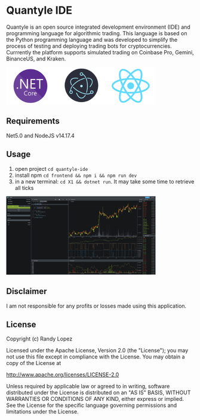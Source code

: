 # Quantyle IDE

Quantyle is an open source integrated development environment (IDE) and programming language for algorithmic trading. 
This language is based on the Python programming language and was developed to simplify the process of testing and deploying trading 
bots for cryptocurrencies. Currrently the platform supports simulated trading on Coinbase Pro, Gemini, BinanceUS, and Kraken. 


<img src="./frontend/src/techstack.svg" alt="drawing" width="400"/>


## Requirements

Net5.0 and NodeJS v14.17.4

## Usage

1. open project `cd quantyle-ide`
2. install npm `cd frontend && npm i && npm run dev`
3. in a new terminal: `cd X1 && dotnet run`. It may take some time to retrieve all ticks

<img src="./frontend/src/readme-0.png" alt="drawing" width="400"/>


## Disclaimer
I am not responsible for any profits or losses made using this application. 

## License

Copyright (c) Randy Lopez

Licensed under the Apache License, Version 2.0 (the "License");
you may not use this file except in compliance with the License.
You may obtain a copy of the License at

   http://www.apache.org/licenses/LICENSE-2.0

Unless required by applicable law or agreed to in writing, software
distributed under the License is distributed on an "AS IS" BASIS,
WITHOUT WARRANTIES OR CONDITIONS OF ANY KIND, either express or implied.
See the License for the specific language governing permissions and
limitations under the License.